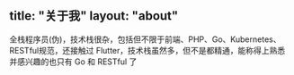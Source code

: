 title: "关于我"
layout: "about"
---

<!-- 这里写你的简介 -->

全栈程序员(伪)，技术栈很杂，包括但不限于前端、PHP、Go、Kubernetes、RESTful规范，还接触过 Flutter，技术栈虽然多，但不是都精通，能称得上熟悉并感兴趣的也只有 Go 和 RESTful 了